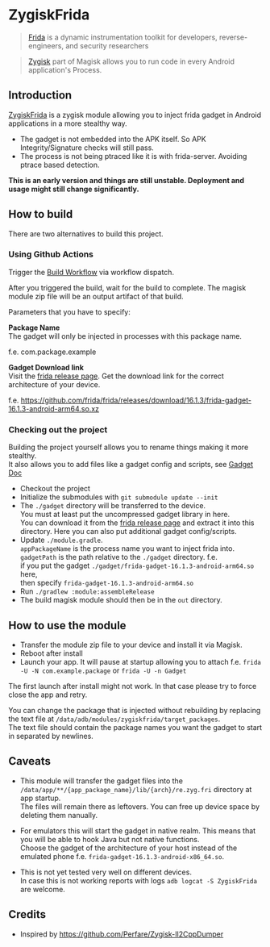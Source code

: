 # ZygiskFrida

> [Frida](https://frida.re) is a dynamic instrumentation toolkit for developers, reverse-engineers, and security researchers

> [Zygisk](https://github.com/topjohnwu/Magisk) part of Magisk allows you to run code in every Android application's Process.


## Introduction

[ZygiskFrida](README.md) is a zygisk module allowing you to inject frida gadget in Android applications in a
more stealthy way.

- The gadget is not embedded into the APK itself. So APK Integrity/Signature checks will still pass.
- The process is not being ptraced like it is with frida-server. Avoiding ptrace based detection.

**This is an early version and things are still unstable. Deployment and usage might still change significantly.**

## How to build

There are two alternatives to build this project.

### Using Github Actions

Trigger the [Build Workflow](https://github.com/lico-n/ZygiskFrida/actions/workflows/build.yml) via workflow dispatch.

After you triggered the build, wait for the build to complete.
The magisk module zip file will be an output artifact of that build.

Parameters that you have to specify:

**Package Name**\
The gadget will only be injected in processes with this package name.

f.e. com.package.example

**Gadget Download link**\
Visit the [frida release page](https://github.com/frida/frida/releases).
Get the download link for the correct architecture of your device.

f.e. https://github.com/frida/frida/releases/download/16.1.3/frida-gadget-16.1.3-android-arm64.so.xz




### Checking out the project

Building the project yourself allows you to rename things making it more stealthy.\
It also allows you to add files like a gadget config and scripts, see [Gadget Doc](https://frida.re/docs/gadget/)

- Checkout the project
- Initialize the submodules with `git submodule update --init`
- The `./gadget` directory will be transferred to the device.\
  You must at least put the uncompressed gadget library in here.\
  You can download it from the [frida release page](https://github.com/frida/frida/releases) and extract it into this directory.
  Here you can also put additional gadget config/scripts.
- Update `./module.gradle`.\
  `appPackageName` is the process name you want to inject frida into.\
  `gadgetPath` is the path relative to the `./gadget` directory. f.e. \
   if you put the gadget `./gadget/frida-gadget-16.1.3-android-arm64.so` here,\
   then specify `frida-gadget-16.1.3-android-arm64.so`
- Run `./gradlew :module:assembleRelease`
- The build magisk module should then be in the `out` directory.

## How to use the module

- Transfer the module zip file to your device and install it via Magisk.
- Reboot after install
- Launch your app. It will pause at startup allowing you to attach
  f.e. `frida -U -N com.example.package` or `frida -U -n Gadget`

The first launch after install might not work. In that case please try to force close the app and retry.

You can change the package that is injected without rebuilding by
replacing the text file at `/data/adb/modules/zygiskfrida/target_packages`.\
The text file should contain the package names you want the gadget to start in separated by newlines.

## Caveats

- This module will transfer the gadget files into the `/data/app/**/{app_package_name}/lib/{arch}/re.zyg.fri` directory at app startup.\
  The files will remain there as leftovers. You can free up device space by deleting them nanually.

- For emulators this will start the gadget in native realm. This means that you will be able to hook Java but not native functions.\
  Choose the gadget of the architecture of your host instead of the emulated phone f.e. `frida-gadget-16.1.3-android-x86_64.so`.

- This is not yet tested very well on different devices.\
  In case this is not working reports with logs `adb logcat -S ZygiskFrida` are welcome.


## Credits

- Inspired by https://github.com/Perfare/Zygisk-Il2CppDumper
